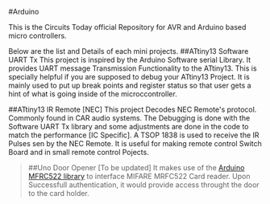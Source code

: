 #Arduino

This is the Circuits Today official Repository for AVR and Arduino based micro controllers.

Below are the list and Details of each mini projects.
##ATtiny13 Software UART Tx
This project is inspired by the Arduino Software serial Library. It provides UART message Transmission Functionality to the ATtiny13. This is specially helpful if you are supposed to debug your ATtiny13 Project. It is mainly used to put up break points and register status so that user gets a hint of what is going inside of the microccontroller.

##ATtiny13 IR Remote [NEC]
This project Decodes NEC Remote's protocol. Commonly found in CAR audio systems. The Debugging is done with the Software UART Tx library and some adjustments are done in the code to match the performance [IC Specific]. A TSOP 1838 is used to receive the IR Pulses sen by the NEC Remote. It is useful for making remote control Switch Board and in small remote control Pojects.  
 >
  >##Uno Door Opener [To be updated]
  >It makes use of the [Arduino MFRC522 library](http://playground.arduino.cc/Learning/MFRC522) to interface MIFARE  MRFC522 Card reader. Upon Successfull authentication, it would provide access throught the door to the card holder.
